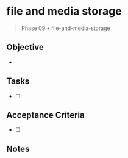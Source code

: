 # file and media storage

> Phase 09 • file-and-media-storage

## Objective
- 

## Tasks
- [ ] 

## Acceptance Criteria
- [ ] 

## Notes

